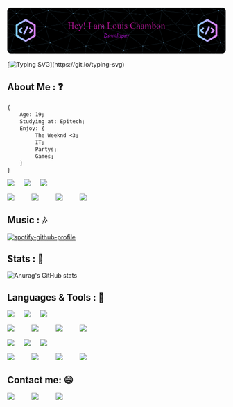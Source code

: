 ![Header](./img/github-header-image.png)

[![Typing SVG](https://readme-typing-svg.herokuapp.com/?lines=Welcome+to+my+Github+Profile+!)](https://git.io/typing-svg)

## About Me : :question:
```
{
    Age: 19;
    Studying at: Epitech;
    Enjoy: {
         The Weeknd <3;
         IT;
         Partys;
         Games;
    }
}
```

<img src="https://img.shields.io/badge/Twitch-9146FF?style=for-the-badge&logo=twitch&logoColor=white"/> &emsp; <img src="https://img.shields.io/badge/Netflix-E50914?style=for-the-badge&logo=netflix&logoColor=white"/> &emsp; <img src="https://img.shields.io/badge/Crunchyroll-F47521?style=for-the-badge&logo=crunchyroll&logoColor=white"/>

<img src="https://img.shields.io/badge/Steam-000000?style=for-the-badge&logo=steam&logoColor=white"/> &emsp; &emsp; <img src="https://img.shields.io/badge/Nintendo_Switch-E60012?style=for-the-badge&logo=nintendo-switch&logoColor=white"/> &emsp; &emsp; <img src="https://img.shields.io/badge/Counter_Strike-000000?style=for-the-badge&logo=counter-strike&logoColor=white"/> &emsp; &emsp; <img src="https://img.shields.io/badge/Xbox-107C10?style=for-the-badge&logo=xbox&logoColor=white"/>


## Music : :notes:

[![spotify-github-profile](https://spotify-github-profile.vercel.app/api/view?uid=335or0b2wou7s62w2qmgnm7em&cover_image=true&theme=novatorem&bar_color=53b14f&bar_color_cover=false)](https://github.com/kittinan/spotify-github-profile)


## Stats : :octopus:

![Anurag's GitHub stats](https://github-readme-stats.vercel.app/api?username=louischambon&show_icons=true&theme=tokyonight)


## Languages & Tools : :dolphin:

<img src="https://img.shields.io/badge/Discord-5865F2?style=for-the-badge&logo=discord&logoColor=white"/>   &emsp;  <img src="https://img.shields.io/badge/Microsoft_Teams-6264A7?style=for-the-badge&logo=microsoft-teams&logoColor=white"/>
&emsp; <img src="https://img.shields.io/badge/Visual_Studio_Code-0078D4?style=for-the-badge&logo=visual%20studio%20code&logoColor=white"/>

<img src="https://img.shields.io/badge/C-00599C?style=for-the-badge&logo=c&logoColor=white"/> &emsp; &emsp; <img src="https://img.shields.io/badge/CSS3-1572B6?style=for-the-badge&logo=css3&logoColor=white"/> &emsp; &emsp; <img src="https://img.shields.io/badge/HTML5-E34F26?style=for-the-badge&logo=html5&logoColor=white"/> &emsp; &emsp; <img src="https://img.shields.io/badge/Python-FFD43B?style=for-the-badge&logo=python&logoColor=blue"/> 

<img src="https://img.shields.io/badge/Google%20Sheets-34A853?style=for-the-badge&logo=google-sheets&logoColor=white"/> &emsp; <img src="https://img.shields.io/badge/LibreOffice-18A303?style=for-the-badge&logo=LibreOffice&logoColor=white"/> &emsp; <img src="https://img.shields.io/badge/Microsoft_Office-D83B01?style=for-the-badge&logo=microsoft-office&logoColor=white"/>

<img src="https://img.shields.io/badge/Trello-0052CC?style=for-the-badge&logo=trello&logoColor=white"/> &emsp; &emsp; <img src="https://img.shields.io/badge/Microsoft-666666?style=for-the-badge&logo=microsoft&logoColor=white"/> &emsp; &emsp; <img src="https://img.shields.io/badge/Linux-FCC624?style=for-the-badge&logo=linux&logoColor=black"/> &emsp; &emsp; <img src="https://img.shields.io/badge/GIT-E44C30?style=for-the-badge&logo=git&logoColor=white"/>

## Contact me: :smile:

<img src="https://img.shields.io/badge/Instagram-E4405F?style=for-the-badge&logo=instagram&logoColor=white"/> &emsp; &emsp; <img src="https://img.shields.io/badge/LinkedIn-0077B5?style=for-the-badge&logo=linkedin&logoColor=white"/> &emsp; &emsp; <img src="https://img.shields.io/badge/Gmail-D14836?style=for-the-badge&logo=gmail&logoColor=white"/>
